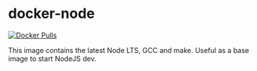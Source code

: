 # docker-node

[![Docker Pulls](https://img.shields.io/docker/pulls/clems71/docker-node.svg)]()

This image contains the latest Node LTS, GCC and make. Useful as a base image to start NodeJS dev.

